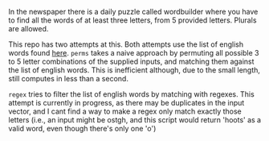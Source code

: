 In the newspaper there is a daily puzzle called wordbuilder where you have to find all the words of at least three letters, from 5 provided letters. Plurals are allowed. 

This repo has two attempts at this. Both attempts use the list of english words found [here](https://github.com/dwyl/english-words). `perms` takes a naive approach by permuting all possible 3 to 5 letter combinations of the supplied inputs, and matching them against the list of english words. This is inefficient although, due to the small length, still computes in less than a second. 

`regex` tries to filter the list of english words by matching with regexes. This attempt is currently in progress, as there may be duplicates in the input vector, and I cant find a way to make a regex only match exactly those letters (i.e., an input might be ostgh, and this script would return 'hoots' as a valid word, even though there's only one 'o')

